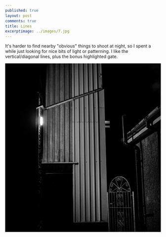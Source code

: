 ```yaml
---
published: true
layout: post
comments: true
title: Lines 
excerptimage: ../images/7.jpg
---
```


It's harder to find nearby "obvious" things to shoot at night, so I spent a while just looking for nice bits of light or patterning. I like the vertical/diagonal lines, plus the bonus highlighted gate. 

[![Image 7/365](../images/7.jpg)](https://www.flickr.com/gp/tmadhavan/mcK8em)